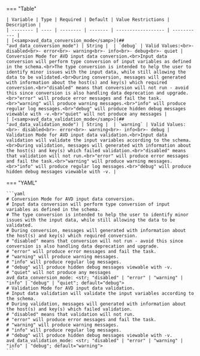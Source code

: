 <!--
  ~ Copyright (c) 2023 Arista Networks, Inc.
  ~ Use of this source code is governed by the Apache License 2.0
  ~ that can be found in the LICENSE file.
  -->
=== "Table"

    | Variable | Type | Required | Default | Value Restrictions | Description |
    | -------- | ---- | -------- | ------- | ------------------ | ----------- |
    | [<samp>avd_data_conversion_mode</samp>](## "avd_data_conversion_mode") | String |  | `debug` | Valid Values:<br>- disabled<br>- error<br>- warning<br>- info<br>- debug<br>- quiet | Conversion Mode for AVD input data conversion.<br>Input data conversion will perform type conversion of input variables as defined in the schema.<br>The type conversion is intended to help the user to identify minor issues with the input data, while still allowing the data to be validated.<br>During conversion, messages will generated with information about the host(s) and key(s) which required conversion.<br>"disabled" means that conversion will not run - avoid this since conversion is also handling data deprecation and upgrade.<br>"error" will produce error messages and fail the task.<br>"warning" will produce warning messages.<br>"info" will produce regular log messages.<br>"debug" will produce hidden debug messages viewable with -v.<br>"quiet" will not produce any messages |
    | [<samp>avd_data_validation_mode</samp>](## "avd_data_validation_mode") | String |  | `warning` | Valid Values:<br>- disabled<br>- error<br>- warning<br>- info<br>- debug | Validation Mode for AVD input data validation.<br>Input data validation will validate the input variables according to the schema.<br>During validation, messages will generated with information about the host(s) and key(s) which failed validation.<br>"disabled" means that validation will not run.<br>"error" will produce error messages and fail the task.<br>"warning" will produce warning messages.<br>"info" will produce regular log messages.<br>"debug" will produce hidden debug messages viewable with -v. |

=== "YAML"

    ```yaml
    # Conversion Mode for AVD input data conversion.
    # Input data conversion will perform type conversion of input variables as defined in the schema.
    # The type conversion is intended to help the user to identify minor issues with the input data, while still allowing the data to be validated.
    # During conversion, messages will generated with information about the host(s) and key(s) which required conversion.
    # "disabled" means that conversion will not run - avoid this since conversion is also handling data deprecation and upgrade.
    # "error" will produce error messages and fail the task.
    # "warning" will produce warning messages.
    # "info" will produce regular log messages.
    # "debug" will produce hidden debug messages viewable with -v.
    # "quiet" will not produce any messages
    avd_data_conversion_mode: <str; "disabled" | "error" | "warning" | "info" | "debug" | "quiet"; default="debug">
    # Validation Mode for AVD input data validation.
    # Input data validation will validate the input variables according to the schema.
    # During validation, messages will generated with information about the host(s) and key(s) which failed validation.
    # "disabled" means that validation will not run.
    # "error" will produce error messages and fail the task.
    # "warning" will produce warning messages.
    # "info" will produce regular log messages.
    # "debug" will produce hidden debug messages viewable with -v.
    avd_data_validation_mode: <str; "disabled" | "error" | "warning" | "info" | "debug"; default="warning">
    ```
